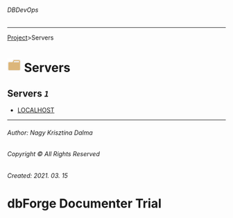 ###### DBDevOps
___
[Project](../startpage.md)>Servers


# ![logo](../Images/folder.svg) Servers



## <a name="#Servers"></a>Servers _`1`_
- [LOCALHOST](LOCALHOST/LOCALHOST.md)


___
###### Author: Nagy Krisztina Dalma
###### Copyright © All Rights Reserved
###### Created: 2021. 03. 15

# dbForge Documenter Trial
